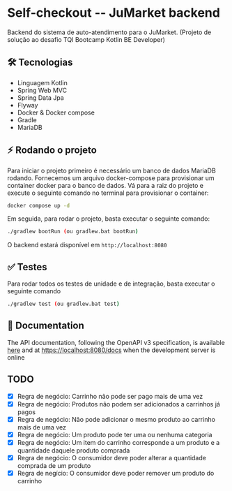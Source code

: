 # Self-checkout -- JuMarket backend

Backend do sistema de auto-atendimento para o JuMarket. (Projeto de solução ao desafio TQI Bootcamp Kotlin BE Developer)

## :hammer_and_wrench: Tecnologias

- Linguagem Kotlin
- Spring Web MVC
- Spring Data Jpa
- Flyway
- Docker & Docker compose
- Gradle
- MariaDB

## :zap: Rodando o projeto

Para iniciar o projeto primeiro é necessário um banco de dados MariaDB rodando. Fornecemos um arquivo
docker-compose para provisionar um container docker para o banco de dados. Vá para a raiz do projeto e
execute o seguinte comando no terminal para provisionar o container:

```sh
docker compose up -d
```

Em seguida, para rodar o projeto, basta executar o seguinte comando:

```sh
./gradlew bootRun (ou gradlew.bat bootRun)
```

O backend estará disponível em `http://localhost:8080`

## :white_check_mark: Testes

Para rodar todos os testes de unidade e de integração, basta executar o seguinte comando

```sh
./gradlew test (ou gradlew.bat test)
```

## :memo: Documentation

The API documentation, following the OpenAPI v3 specification, is available [here](./docs/api-docs.json) and at [https://localhost:8080/docs](https://localhost:8080/docs)
when the development server is online

## TODO

- [x] Regra de negócio: Carrinho não pode ser pago mais de uma vez
- [x] Regra de negócio: Produtos não podem ser adicionados a carrinhos já pagos
- [x] Regra de negócio: Não pode adicionar o mesmo produto ao carrinho mais de uma vez
- [x] Regra de negócio: Um produto pode ter uma ou nenhuma categoria
- [x] Regra de negócio: Um item do carrinho corresponde a um produto e a quantidade daquele produto comprada
- [x] Regra de negócio: O consumidor deve poder alterar a quantidade comprada de um produto
- [x] Regra de negício: O consumidor deve poder remover um produto do carrinho
